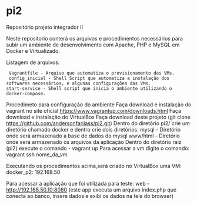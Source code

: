 # pi2
Repositório projeto integrador II

Neste repositorio conterá os arquivos e procedimentos necessários para subir um ambiente de desenvolvimento com Apache, PHP e MySQL em Docker e  Virtualizado.

Listagem de arquivos:

	 Vagrantfile - Arquivo que automatiza o provisionamento das VMs.
	 config_inicial - Shell Script que automatiza a instalação dos softwares necessários, e algunas configurações das VMs.
	start-service - Shell script que inicia o ambiente utilizando o docker-compose.

Procedimeto para configuração do ambiente
	Faça download e instalação do vagrant no site oficial https://www.vagrantup.com/downloads.html
	Faça download e instalação do VirtualBox
	Faça download deste projeto (git clone https://github.com/andersonfariiass/pi2.git)
	Dentro do diretório pi2/ crie um diretório chamado docker e dentro crie dois diretórios:
		mysql - Diretório onde será armazenado a base de dados do mysql
		www/html - Diretório onde será armazenado os arquivos da aplicação
	Dentro do diretório raiz (pi2) execute o comando - vagrant up
	Para acessar a vm digite o comando: vagrant ssh nome_da_vm

Executando os procedimentos acima,será criado no VirtualBox uma VM:
	docker_p2: 192.168.50

Para acessar a aplicação que foi utilizada para teste:
	web - http://192.168.50.10:8080 (este app executa um arquivo index.php que conecta ao banco, insere dados e exibi os dados na tela do browser)
	
